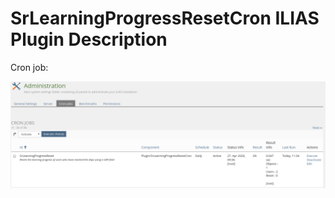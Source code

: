 # SrLearningProgressResetCron ILIAS Plugin Description

Cron job:

![Cron job](./images/cron_job.png)
